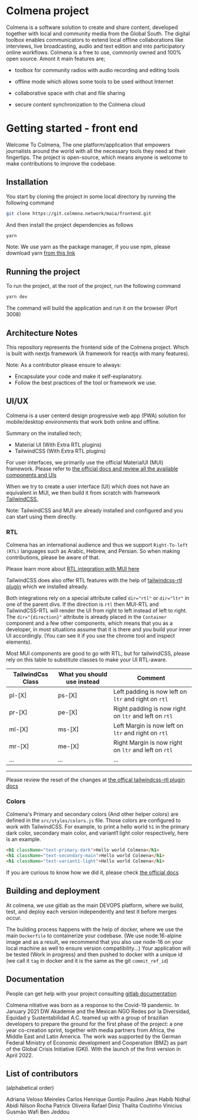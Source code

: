 # Colmena project

Colmena is a software solution to create and share content, developed together with local and community media from the Global South. The digital toolbox enables communicators to extend local offline collaborations like interviews, live broadcasting, audio and text edition and into participatory online workflows. Colmena is a free to use, commonly owned and 100% open source. Amont it main features are;



- toolbox for community radios with audio recording and editing tools

- offline mode which allows some tools to be used without Internet

- collaborative space with chat and file sharing

- secure content synchronization to the Colmena cloud


# Getting started - front end

Welcome To Colmena, The one platform/application that empowers journalists around the world with all the necessary tools they need at their fingertips. The project is open-source, which means anyone is welcome to make contributions to improve the codebase.

## Installation

You start by cloning the project in some local directory by running the following command

```bash
git clone https://git.colmena.network/maia/frontend.git 
```

And then install the project dependencies as follows

```bash
yarn
```

Note: We use yarn as the package manager, if you use npm, please download yarn
[from this link](https://classic.yarnpkg.com/lang/en/docs/install)

## Running the project

To run the project, at the root of the project, run the following command

```bash
yarn dev
```

The command will build the application and run it on the browser (Port 3008)

## Architecture Notes

This repository represents the frontend side of the Colmena project. Which is built with nextjs framework (A framework for reactjs with many features).

Note: As a contributor please ensure to always:

- Encapsulate your code and make it self-explanatory.
- Follow the best practices of the tool or framework we use.

## UI/UX

Colmena is a user centerd design progressive web app (PWA) solution for mobile/desktop environments that work both online and offline.

Summary on the installed tech;

- Material UI (With Extra RTL plugins)
- TailwindCSS (With Extra RTL plugins)

For user interfaces, we primarily use the official MaterialUI (MUI) framework. Please refer to [the official docs and review all the available components and UIs](https://mui.com/getting-started/usage/)

When we try to create a user interface (UI) which does not have an equivalent in MUI, we then build it from scratch with framework [TailwindCSS.](https://tailwindcss.com/)

Note: TailwindCSS and MUI are already installed and configured and you can start using them directly.

### RTL

Colmena has an international  audience and thus we support `Right-To-left (RTL)` languages such as Arabic, Hebrew, and Persian. So when making contributions, please be aware of that.

Please learn more about [RTL integration with MUI here](https://mui.com/guides/localization/#rtl-support)

TailwindCSS does also offer RTL features with the help of  [tailwindcss-rtl plugin](https://www.npmjs.com/package/tailwindcss-rtl) which we installed already.

Both integrations rely on a special attribute called `dir="rtl"` or `dir="ltr"` in one of the parent divs. If the direction is `rtl` then MUI-RTL and TailwindCSS-RTL will render the UI from right to left instead of left to right.
The `dir="{direction}"` attribute is already placed in the `Container` component and a few other components, which means that you as a developer, in most situations assume that it is there and you build your inner UI accordingly. (You can see it if you use the chrome tool and inspect elements).

Most MUI components are good to go with RTL, but for tailwindCSS, please rely on this table to substitute classes to make your UI RTL-aware.

TailwindCss Class | What you should use instead | Comment
--|-|--
pl-[X] | ps-[X] | Left padding is now left on `ltr` and right on `rtl`
pr-[X] | pe-[X] | Right padding is now right on `ltr` and left on `rtl`
ml-[X] | ms-[X] | Left Margin is now left on `ltr` and right on `rtl`
mr-[X] | me-[X] | Right Margin is now right on `ltr` and left on `rtl`
...|...|...|
------
Please review the reset of the changes at [the offical tailwindcss-rtl plugin docs](https://www.npmjs.com/package/tailwindcss-rtl)

### Colors

Colmena's Primary and secondary colors (And other helper colors) are defined in the `src/styles/colors.js` file. Those colors are configured to work with TailwindCSS. For example, to print a hello world `h1` in the primary dark color, secondary main color, and variant1 light color respectively,  here is an example.
```html
<h1 className="text-primary-dark">Hello world Colmena</h1>
<h1 className="text-secondary-main">Hello world Colmena</h1>
<h1 className="text-variant1-light">Hello world Colmena</h1>
```
If you are curious to know how we did it, please check [the official docs](https://www.npmjs.com/package/tailwindcss-rtl)

## Building and deployment

At colmena, we use gitlab as the main DEVOPS platform, where we build, test, and deploy each version independently and test it before merges occur.

The building process happens with the help of docker, where we use the main `Dockerfile` to containerize your codebase. (We use node:16-alpine image and as a result, we recommend that you also use node-16 on your local machine as well to ensure version compatibility...)
Your application will be tested (Work in progress) and then pushed to docker with a unique id (we call it `tag` in docker and it is the same as the git `commit_ref_id`)


## Documentation

People can get help with your project consulting [gitlab documentation](https://git.colmena.network/maia/frontend/)

Colmena nitiative was born as a response to the Covid-19 pandemic. In January 2021 DW Akademie and the Mexican NGO Redes por la Diversidad, Equidad y Sustentabilidad A.C. teamed up with a group of brazilian developers to prepare the ground for the first phase of the project: a one year co-creation sprint, together with media partners from Africa, the Middle East and Latin America. The work was supported by the German Federal Ministry of Economic development and Cooperation (BMZ) as part of the Global Crisis Initiative (GKI). With the launch of the first version in April 2022.

## List of contributors 

(alphabetical order)

Adriana Veloso Meireles
Carlos Henrique Gontijo Paulino
Jean Habib
Nidhal Abidi
Nilson Rocha
Patrick Oliveira
Rafael Diniz
Thalita Coutinho
Vinicius Gusmão
Wafi Ben Jeddou


